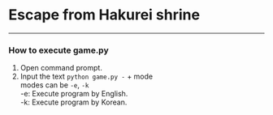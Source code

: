 # Escape from Hakurei shrine
----
### How to execute game.py
 1. Open command prompt.
 2. Input the text ``python game.py -`` + mode\
 modes can be ``-e``, ``-k`` \
 -e: Execute program by English. \
 -k: Execute program by Korean. 
